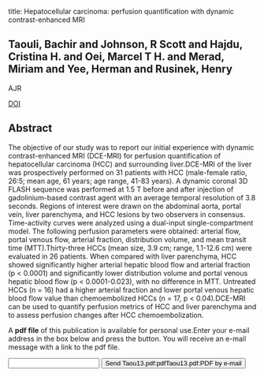 title: Hepatocellular carcinoma: perfusion quantification with dynamic contrast-enhanced MRI

## Taouli, Bachir and Johnson, R Scott and Hajdu, Cristina H. and Oei, Marcel T H. and Merad, Miriam and Yee, Herman and Rusinek, Henry
AJR

<a href="https://doi.org/10.2214/AJR.12.9798">DOI</a>

## Abstract
The objective of our study was to report our initial experience with dynamic contrast-enhanced MRI (DCE-MRI) for perfusion quantification of hepatocellular carcinoma (HCC) and surrounding liver.DCE-MRI of the liver was prospectively performed on 31 patients with HCC (male-female ratio, 26:5; mean age, 61 years; age range, 41-83 years). A dynamic coronal 3D FLASH sequence was performed at 1.5 T before and after injection of gadolinium-based contrast agent with an average temporal resolution of 3.8 seconds. Regions of interest were drawn on the abdominal aorta, portal vein, liver parenchyma, and HCC lesions by two observers in consensus. Time-activity curves were analyzed using a dual-input single-compartment model. The following perfusion parameters were obtained: arterial flow, portal venous flow, arterial fraction, distribution volume, and mean transit time (MTT).Thirty-three HCCs (mean size, 3.9 cm; range, 1.1-12.6 cm) were evaluated in 26 patients. When compared with liver parenchyma, HCC showed significantly higher arterial hepatic blood flow and arterial fraction (p < 0.0001) and significantly lower distribution volume and portal venous hepatic blood flow (p < 0.0001-0.023), with no difference in MTT. Untreated HCCs (n = 16) had a higher arterial fraction and lower portal venous hepatic blood flow value than chemoembolized HCCs (n = 17, p < 0.04).DCE-MRI can be used to quantify perfusion metrics of HCC and liver parenchyma and to assess perfusion changes after HCC chemoembolization.

A <b>pdf file</b> of this publication is available for personal use.Enter your e-mail address in the box below and press the button. You will receive an e-mail message with a link to the pdf file.
<form action="sender.php">  <input type="text" name="email">  <input type="submit" value="Send Taou13.pdf:pdfTaou13.pdf:PDF by e-mail"></form>